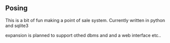 Posing
------

This is a bit of fun making a point of sale system. Currently written in python and sqlite3

expansion is planned to support othed dbms and and a web interface etc..
